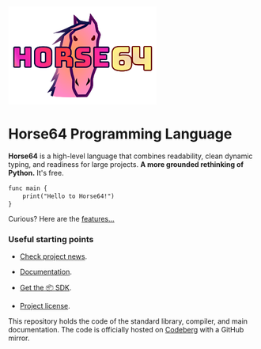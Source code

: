 
![Horse64 Title Logo](logo/logo-readme.png)


Horse64 Programming Language
============================

**Horse64** is a high-level language that combines readability, clean dynamic
typing, and readiness for large projects. **A more grounded rethinking
of Python.** It's free.

```Horse64
func main {
    print("Hello to Horse64!")
}
```
Curious? Here are the [features...](https://horse64.org/docs/Features)


### Useful starting points

- [Check project news](https://horse64.org/#news).

- [Documentation](https://horse64.org/docs/Welcome).

- [Get the 📦 SDK](https://horse64.org/download).

- [Project license](LICENSE.md).

This repository holds the code of the standard library, compiler,
and main documentation. The code is officially hosted on [Codeberg](
https://codeberg.org/Horse64/core.horse64.org) with a GitHub mirror.

